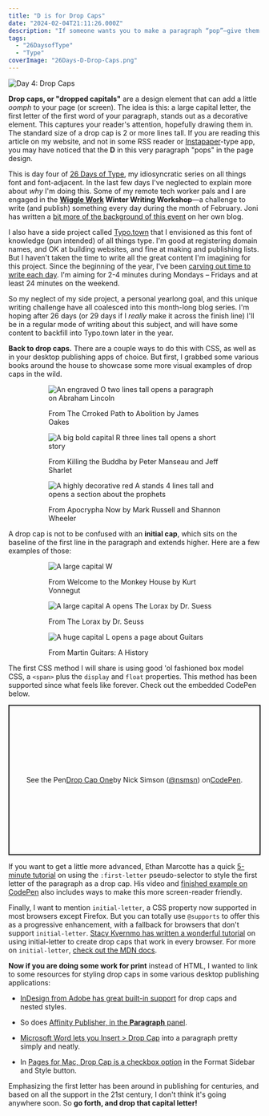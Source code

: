 ```yaml
---
title: "D is for Drop Caps"
date: "2024-02-04T21:11:26.000Z"
description: "If someone wants you to make a paragraph “pop”—give them a drop cap!"
tags: 
  - "26DaysofType"
  - "Type"
coverImage: "26Days-D-Drop-Caps.png"
---
```


![Day 4: Drop Caps](/img/post-images/26Days-D-Drop-Caps-1024x576.png)

**Drop caps, or "dropped capitals"** are a design element that can add a little _oomph_ to your page (or screen). The idea is this: a large capital letter, the first letter of the first word of your paragraph, stands out as a decorative element. This captures your reader's attention, hopefully drawing them in. The standard size of a drop cap is 2 or more lines tall. If you are reading this article on my website, and not in some RSS reader or [Instapaper](https://instapaper.com/)\-type app, you may have noticed that the **D** in this very paragraph "pops" in the page design.

This is day four of [26 Days of Type](/26-days-of-type.html), my idiosyncratic series on all things font and font-adjacent. In the last few days I've neglected to explain more about _why_ I'm doing this. Some of my remote tech worker pals and I are engaged in the **[Wiggle Work](https://wiggle.work/) Winter Writing Workshop**—a challenge to write (and publish) something every day during the month of February. Joni has written a [bit more of the background of this event](https://jonitrythall.com/breakfast-letters-take-two) on her own blog.

I also have a side project called [Typo.town](https://typo.town/) that I envisioned as this font of knowledge (pun intended) of all things type. I'm good at registering domain names, and OK at building websites, and fine at making and publishing lists. But I haven't taken the time to write all the great content I'm imagining for this project. Since the beginning of the year, I've been [carving out time to write each day](https://nicksimson.com/notes/3e6d2720df/). I'm aiming for 2-4 minutes during Mondays – Fridays and at least 24 minutes on the weekend.

So my neglect of my side project, a personal yearlong goal, and this unique writing challenge have all coalesced into this month-long blog series. I'm hoping after 26 days (or 29 days if I _really_ make it across the finish line) I'll be in a regular mode of writing about this subject, and will have some content to backfill into Typo.town later in the year.

**Back to drop caps.** There are a couple ways to do this with CSS, as well as in your desktop publishing apps of choice. But first, I grabbed some various books around the house to showcase some more visual examples of drop caps in the wild.

<figure>

<figure>

![An engraved O two lines tall opens a paragraph on Abraham Lincoln](/img/post-images/IMG_3639-768x1024.jpeg)

<figcaption>

From The Crroked Path to Abolition by James Oakes

</figcaption>

</figure>

<figure>

![A big bold capital R three lines tall opens a short story](/img/post-images/IMG_3640-768x1024.jpeg)

<figcaption>

From Killing the Buddha by Peter Manseau and Jeff Sharlet

</figcaption>

</figure>

<figure>

![A highly decorative red A stands 4 lines tall and opens a section about the prophets](/img/post-images/IMG_3643-768x1024.jpeg)

<figcaption>

From Apocrypha Now by Mark Russell and Shannon Wheeler

</figcaption>

</figure>



</figure>

A drop cap is not to be confused with an **initial cap**, which sits on the baseline of the first line in the paragraph and extends higher. Here are a few examples of those:

<figure>

<figure>

![A large capital W](/img/post-images/IMG_3644-768x1024.jpeg)

<figcaption>

From Welcome to the Monkey House by Kurt Vonnegut

</figcaption>

</figure>

<figure>

![A large capital A opens The Lorax by Dr. Suess](/img/post-images/IMG_3645-768x1024.jpeg)

<figcaption>

From The Lorax by Dr. Seuss

</figcaption>

</figure>

<figure>

![A huge capital L opens a page about Guitars](/img/post-images/IMG_3646-768x1024.jpeg)

<figcaption>

From Martin Guitars: A History

</figcaption>

</figure>



</figure>

The first CSS method I will share is using good 'ol fashioned box model CSS, a `<span>` plus the `display` and `float` properties. This method has been supported since what feels like forever. Check out the embedded CodePen below.

<p class="codepen" style="height: 300px; box-sizing: border-box; display: flex; align-items: center; justify-content: center; border: 2px solid; margin: 1em 0; padding: 1em;" data-height="300" data-default-tab="html,result" data-slug-hash="ExMRYre" data-user="nsmsn">See the Pen <a href="https://codepen.io/nsmsn/pen/ExMRYre">Drop Cap One</a> by Nick Simson (<a href="https://codepen.io/nsmsn">@nsmsn</a>) on <a href="https://codepen.io">CodePen</a>.</p>

<script async src="https://cpwebassets.codepen.io/assets/embed/ei.js"></script>

If you want to get a little more advanced, Ethan Marcotte has a quick [5-minute tutorial](https://thegymnasium.com/courses/take5/creating-beautiful-and-accessible-drop-caps) on using the `:first-letter` pseudo-selector to style the first letter of the paragraph as a drop cap. His video and [finished example on CodePen](https://codepen.io/gymnasium/pen/QWjqmZg) also includes ways to make this more screen-reader friendly.

Finally, I want to mention `initial-letter`, a CSS property now supported in most browsers except Firefox. But you can totally use `@supports` to offer this as a progressive enhancement, with a fallback for browsers that don't support `initial-letter`. [Stacy Kvernmo has written a wonderful tutorial](https://www.oddbird.net/2017/01/03/initial-letter/) on using initial-letter to create drop caps that work in every browser. For more on `initial-letter`, [check out the MDN docs](https://developer.mozilla.org/en-US/docs/Web/CSS/initial-letter).

**Now if you are doing some work for print** instead of HTML, I wanted to link to some resources for styling drop caps in some various desktop publishing applications:

- [InDesign from Adobe has great built-in support](https://helpx.adobe.com/indesign/using/drop-caps-nested-styles.html) for drop caps and nested styles.

- So does [Affinity Publisher, in the **Paragraph** panel](https://affinity.help/publisher/en-US.lproj/index.html?page=pages/Text/dropcaps.html&title=Drop%20caps).

- [Microsoft Word lets you Insert > Drop Cap](https://support.microsoft.com/en-us/office/insert-a-drop-cap-817fd19f-40fe-4b73-95e8-f3c0f5e01278) into a paragraph pretty simply and neatly.

- In [Pages for Mac, Drop Cap is a checkbox option](https://support.apple.com/guide/pages/add-drop-caps-tan91b247fab/mac) in the Format Sidebar and Style button.

Emphasizing the first letter has been around in publishing for centuries, and based on all the support in the 21st century, I don't think it's going anywhere soon. So **go forth, and drop that capital letter!**

